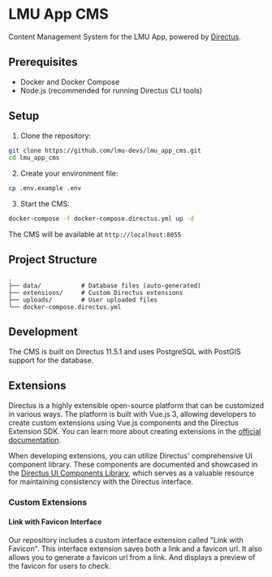 # LMU App CMS

Content Management System for the LMU App, powered by [Directus](https://directus.io/).

## Prerequisites

- Docker and Docker Compose
- Node.js (recommended for running Directus CLI tools)

## Setup

1. Clone the repository:
```bash
git clone https://github.com/lmu-devs/lmu_app_cms.git
cd lmu_app_cms
```

2. Create your environment file:
```bash
cp .env.example .env
```

3. Start the CMS:
```bash
docker-compose -f docker-compose.directus.yml up -d
```

The CMS will be available at `http://localhost:8055`

## Project Structure

```
.
├── data/           # Database files (auto-generated)
├── extensions/     # Custom Directus extensions
├── uploads/        # User uploaded files
└── docker-compose.directus.yml
```

## Development

The CMS is built on Directus 11.5.1 and uses PostgreSQL with PostGIS support for the database.

## Extensions

Directus is a highly extensible open-source platform that can be customized in various ways. The platform is built with Vue.js 3, allowing developers to create custom extensions using Vue.js components and the Directus Extension SDK. You can learn more about creating extensions in the [official documentation](https://docs.directus.io/extensions/creating-extensions.html).

When developing extensions, you can utilize Directus' comprehensive UI component library. These components are documented and showcased in the [Directus UI Components Library](https://components.directus.io/), which serves as a valuable resource for maintaining consistency with the Directus interface.

### Custom Extensions

#### Link with Favicon Interface

Our repository includes a custom interface extension called "Link with Favicon". This interface extension saves both a link and a favicon url. It also allows you to generate a favicon url from a link. And displays a preview of the favicon for users to check.
